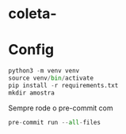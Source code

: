 # coleta-


# Config

```python
python3 -m venv venv
source venv/bin/activate
pip install -r requirements.txt
mkdir amostra
```

Sempre rode o pre-commit com
```python
pre-commit run --all-files
```
